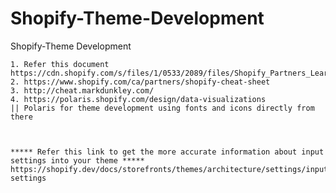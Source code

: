 # Shopify-Theme-Development
Shopify-Theme Development
``` Learning shopify development customization 
1. Refer this document https://cdn.shopify.com/s/files/1/0533/2089/files/Shopify_Partners_Learning_Liquid_2020.pdf
2. https://www.shopify.com/ca/partners/shopify-cheat-sheet
3. http://cheat.markdunkley.com/
4. https://polaris.shopify.com/design/data-visualizations
|| Polaris for theme development using fonts and icons directly from there



***** Refer this link to get the more accurate information about input settings into your theme *****
https://shopify.dev/docs/storefronts/themes/architecture/settings/input-settings
```
